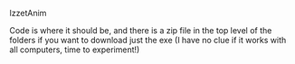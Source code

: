 IzzetAnim

Code is where it should be, and there is a zip file in the top level of the folders if you want to download just the exe (I have no clue if it works with all computers, time to experiment!)
